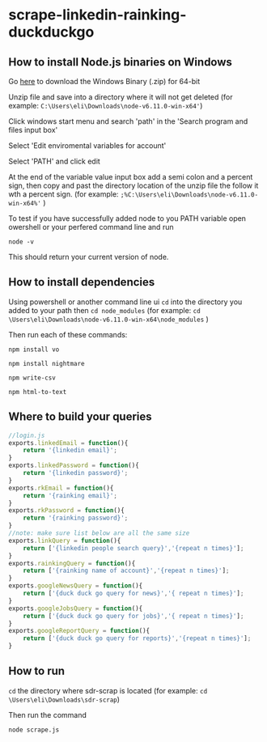 # scrape-linkedin-rainking-duckduckgo

## How to install Node.js binaries on Windows 

Go [here](https://nodejs.org/en/download/) to download the Windows Binary (.zip) for 64-bit

Unzip file and save into a directory where it will not get deleted (for example: `C:\Users\eli\Downloads\node-v6.11.0-win-x64'`)

Click windows start menu and search 'path' in the 'Search program and files input box' 

Select 'Edit enviromental variables for account'

Select 'PATH' and click edit

At the end of the variable value input box add a semi colon and a percent sign, then copy and past the directory location of the unzip file  the follow it wth a percent sign. (for example: `;%C:\Users\eli\Downloads\node-v6.11.0-win-x64%'` )

To test if you have successfully added node to you PATH variable open owershell or your perfered command line and run

`node -v` 

This should return your current version of node.

## How to install dependencies

Using powershell or another command line ui `cd` into the directory you added to your path then `cd node_modules` (for example: `cd \Users\eli\Downloads\node-v6.11.0-win-x64\node_modules` )

Then run each of these commands:

`npm install vo`

`npm install nightmare`

`npm write-csv`

`npm html-to-text`


## Where to build your queries
```javascript
//login.js
exports.linkedEmail = function(){
	return '{linkedin email}';
}
exports.linkedPassword = function(){
	return '{linkedin password}';
}
exports.rkEmail = function(){
	return '{rainking email}';
}
exports.rkPassword = function(){
	return '{rainking password}';
}
//note: make sure list below are all the same size
exports.linkQuery = function(){
	return ['{linkedin people search query}','{repeat n times}'];
}
exports.rainkingQuery = function(){
	return ['{rainking name of account}','{repeat n times}'];
}
exports.googleNewsQuery = function(){
	return ['{duck duck go query for news}','{ repeat n times}'];
}
exports.googleJobsQuery = function(){
	return ['{duck duck go query for jobs}','{ repeat n times}'];
}
exports.googleReportQuery = function(){
	return ['{duck duck go query for reports}','{repeat n times}'];
}
```

## How to run
`cd` the directory where sdr-scrap is located  (for example: `cd \Users\eli\Downloads\sdr-scrap`)

Then run the command

`node scrape.js`
